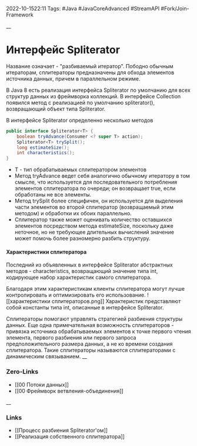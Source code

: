 2022-10-1522:11
Tags: #Java #JavaCoreAdvanced #StreamAPI #Fork/Join-Framework 

__
# Интерфейс Spliterator
Название означает - "разбиваемый итератор". Пободно обычным итераторам, сплитераторы предназначены для обхода элементов источника данных, причем в параллельном режиме.

В Java 8 есть реализация интерфейса Spliterator по умолчанию для всех структур данных из фреймворка коллекций. В интерфейсе Collection появился метод с реализацией по умолчанию spliterator(), возвращающий объект типа Spliterator.

В интерфейсе Spliterator определенно несколько методов
```java
public interface Spliterator<T> {
	boolean tryAdvance(Consumer <? super T> action);
	Spliterator<T> trySplit();
	long estimateSize();
	int characteristics();
}
```
- Т - тип обрабатываемых сплитератором элементов
- Метод tryAdvance ведет себя аналогично обычному итератору в том смысле, что используется для последовательного потребления элементов сплитератора по очереди; он возвращает true, если обработаны не все элементы.
- Метод trySplit более специфичен, он используется для выделения части элементов во второй сплитератор (возвращаемый этим методом) и обработки их обоих параллельно.
- Сплитератор также может оценивать количество оставшихся элементов посредством метода estimateSize, поскольку даже неточное, но не требующее длительных вычислений значение может помочь более разномерно разбить структуру. 
#### Характеристики сплитератора
Последний из объявленных в интерфейсе Spliterator абстрактных методов - characteristics, возвращающий значение типа int, кодирующее набор характеристик самого сплитератора.

Благодаря этим характеристикам клиенты сплитератора могут лучше контролировать и оптимизировать его использование.
![[характеристики сплитераторов.png]]
Характеристик представляют собой константы типа int, описанные в интерфейсе Spliterator.

Сплитераторы помогают управлять стратегией разбиения структуры данных. Еще одна примечательная возможность сплитераторов - привязка источника обрабатываемых элементов к точке первого чтения элемента, первого разбиения или первого запроса предположительного размера данных, а не ко времени создания сплитератора. Такие сплитераторы называются сплитераторами с динамическим связыванием.
__
### Zero-Links
- [[00 Потоки данных]]
- [[00 Фреймворк ветвления-объединения]]

__
### Links
- [[Процесс разбиения Spliterator'ом]]
- [[Реализация собственного сплитератора]]

